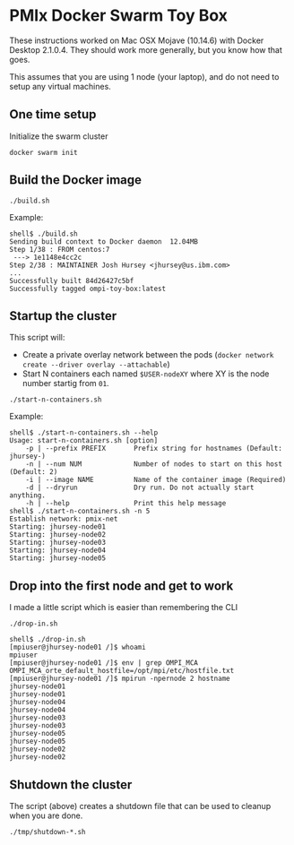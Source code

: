 # PMIx Docker Swarm Toy Box

These instructions worked on Mac OSX Mojave (10.14.6) with Docker Desktop 2.1.0.4. They should work more generally, but you know how that goes.

This assumes that you are using 1 node (your laptop), and do not need to setup any virtual machines.


## One time setup

Initialize the swarm cluster

```
docker swarm init
```

## Build the Docker image

```
./build.sh
```

Example:
```
shell$ ./build.sh 
Sending build context to Docker daemon  12.04MB
Step 1/38 : FROM centos:7
 ---> 1e1148e4cc2c
Step 2/38 : MAINTAINER Josh Hursey <jhursey@us.ibm.com>
...
Successfully built 84d26427c5bf
Successfully tagged ompi-toy-box:latest
```

## Startup the cluster

This script will:
 * Create a private overlay network between the pods (`docker network create --driver overlay --attachable`)
 * Start N containers each named `$USER-nodeXY` where XY is the node number startig from `01`.

```
./start-n-containers.sh
```

Example:

```
shell$ ./start-n-containers.sh --help
Usage: start-n-containers.sh [option]
    -p | --prefix PREFIX       Prefix string for hostnames (Default: jhursey-)
    -n | --num NUM             Number of nodes to start on this host (Default: 2)
    -i | --image NAME          Name of the container image (Required)
    -d | --dryrun              Dry run. Do not actually start anything.
    -h | --help                Print this help message
shell$ ./start-n-containers.sh -n 5
Establish network: pmix-net
Starting: jhursey-node01
Starting: jhursey-node02
Starting: jhursey-node03
Starting: jhursey-node04
Starting: jhursey-node05
```

## Drop into the first node and get to work

I made a little script which is easier than remembering the CLI
```
./drop-in.sh 
```

```
shell$ ./drop-in.sh 
[mpiuser@jhursey-node01 /]$ whoami
mpiuser
[mpiuser@jhursey-node01 /]$ env | grep OMPI_MCA
OMPI_MCA_orte_default_hostfile=/opt/mpi/etc/hostfile.txt
[mpiuser@jhursey-node01 /]$ mpirun -npernode 2 hostname
jhursey-node01
jhursey-node01
jhursey-node04
jhursey-node04
jhursey-node03
jhursey-node03
jhursey-node05
jhursey-node05
jhursey-node02
jhursey-node02
```

## Shutdown the cluster

The script (above) creates a shutdown file that can be used to cleanup when you are done.

```
./tmp/shutdown-*.sh 
```
